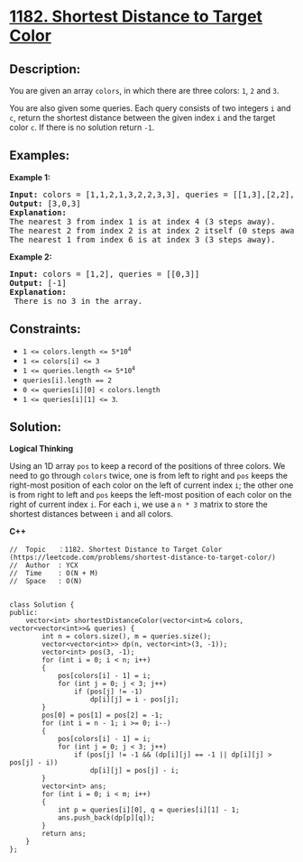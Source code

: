 # [1182. Shortest Distance to Target Color](https://leetcode.com/problems/shortest-distance-to-target-color/)


## Description:

<p>You are given an array <code>colors</code>, in which there are three colors: <code>1</code>, <code>2</code> and <code>3</code>.</p>
<p>You are also given some queries. Each query consists of two integers <code>i</code> and <code>c</code>, return the shortest distance between the given index <code>i</code> and the target color <code>c</code>. If there is no solution return <code>-1</code>.</p>


## Examples:

<strong>Example 1:</strong>
<pre>
<strong>Input:</strong> colors = [1,1,2,1,3,2,2,3,3], queries = [[1,3],[2,2],[6,1]]
<strong>Output:</strong> [3,0,3]
<strong>Explanation:</strong> 
The nearest 3 from index 1 is at index 4 (3 steps away).
The nearest 2 from index 2 is at index 2 itself (0 steps away).
The nearest 1 from index 6 is at index 3 (3 steps away).
</pre>

<strong>Example 2:</strong>
<pre>
<strong>Input:</strong> colors = [1,2], queries = [[0,3]]
<strong>Output:</strong> [-1]
<strong>Explanation:</strong> 
 There is no 3 in the array.
</pre>


## Constraints:

<ul>
  <li><code>1 &lt;= colors.length &lt;= 5*10<sup>4</sup></code></li>
  <li><code>1 &lt;= colors[i] &lt;= 3</code></li>
  <li><code>1 &lt;= queries.length &lt;= 5*10<sup>4</sup></code></li>
  <li><code>queries[i].length == 2</code></li>
  <li><code>0 &lt;= queries[i][0] &lt; colors.length</code></li>
  <li><code>1 &lt;= queries[i][1] &lt;= 3</code>.</li>
</ul>


## Solution:

<strong>Logical Thinking</strong>
<p>Using an 1D array <code>pos</code> to keep a record of the positions of three colors. We need to go through <code>colors</code> twice, one is from left to right and <code>pos</code> keeps the right-most position of each color on the left of current index <code>i</code>; the other one is from right to left and <code>pos</code> keeps the left-most position of each color on the right of current index <code>i</code>. For each <code>i</code>, we use a <code>n * 3</code> matrix to store the shortest distances between <code>i</code> and all colors.</p>


<strong>C++</strong>

```
//  Topic   ：1182. Shortest Distance to Target Color (https://leetcode.com/problems/shortest-distance-to-target-color/)
//  Author  : YCX
//  Time    : O(N + M)
//  Space   : O(N)


class Solution {
public:
    vector<int> shortestDistanceColor(vector<int>& colors, vector<vector<int>>& queries) {
        int n = colors.size(), m = queries.size();
        vector<vector<int>> dp(n, vector<int>(3, -1));
        vector<int> pos(3, -1);
        for (int i = 0; i < n; i++)
        {
            pos[colors[i] - 1] = i;
            for (int j = 0; j < 3; j++)
                if (pos[j] != -1)
                    dp[i][j] = i - pos[j];
        }
        pos[0] = pos[1] = pos[2] = -1;
        for (int i = n - 1; i >= 0; i--)
        {
            pos[colors[i] - 1] = i;
            for (int j = 0; j < 3; j++)
                if (pos[j] != -1 && (dp[i][j] == -1 || dp[i][j] > pos[j] - i))
                    dp[i][j] = pos[j] - i;
        }  
        vector<int> ans;
        for (int i = 0; i < m; i++)
        {
            int p = queries[i][0], q = queries[i][1] - 1;
            ans.push_back(dp[p][q]);
        }
        return ans;
    }
};
```
